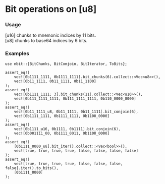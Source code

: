 # Bit operations on [u8]  

### Usage  
  [u16] chunks to mnemonic indices by 11 bits.    
  [u8] chunks to base64 indices by 6 bits.  

### Examples  
```
use nbit::{BitChunks, BitConjoin, BitIterator, ToBits};

assert_eq!(
    vec![0b1111_1111, 0b1111_1111].bit_chunks(6).collect::<Vec<u8>>(),
    vec![0b11_1111, 0b11_1111, 0b11_1100]
);
assert_eq!(
    vec![0b1111_1111; 3].bit_chunks(11).collect::<Vec<u16>>(),
    vec![0b111_1111_1111, 0b111_1111_1111, 0b110_0000_0000]
);
assert_eq!(
    vec![0b11_1111_u8, 0b11_1111, 0b11_1111].bit_conjoin(6),
    vec![0b1111_1111, 0b1111_1111, 0b1100_0000]
);
assert_eq!(
    vec![0b1111_u16, 0b1111, 0b1111].bit_conjoin(6),
    vec![0b001111_00, 0b1111_0011, 0b1100_0000]
);
assert_eq!(
    [0b1111_0000_u8].bit_iter().collect::<Vec<bool>>(),
    vec![true, true, true, true, false, false, false, false]
);
assert_eq!(
    vec![true, true, true, true, false, false, false, false].iter().to_bits(),
    [0b1111_0000]
);
```